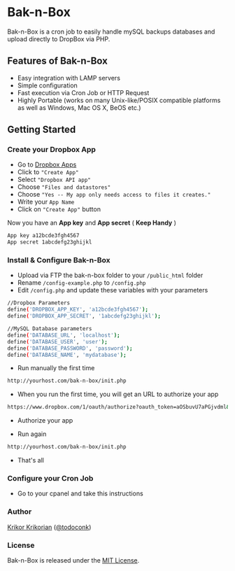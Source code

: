 # Bak-n-Box

Bak-n-Box is a cron job to easily handle mySQL backups databases and upload directly to DropBox via PHP.

## Features of Bak-n-Box
* Easy integration with LAMP servers
* Simple configuration
* Fast execution via Cron Job or HTTP Request
* Highly Portable (works on many Unix-like/POSIX compatible platforms as well as Windows, Mac OS X, BeOS etc.)

## Getting Started

### Create your Dropbox App

* Go to [Dropbox Apps](https://www.dropbox.com/developers/apps)
* Click to `"Create App"`
* Select `"Dropbox API app"`
* Choose `"Files and datastores"`
* Choose `"Yes -- My app only needs access to files it creates."`
* Write your `App Name`
* Click on `"Create App"` button

Now you have an **App key** and **App secret** ( **Keep Handy** )

```bash
App key a12bcde3fgh4567
App secret 1abcdefg23ghijkl
```

### Install & Configure Bak-n-Box

* Upload via FTP the bak-n-box folder to your `/public_html` folder
* Rename `/config-example.php` to `/config.php`
* Edit `/config.php` and update these variables with your parameters

```bash
//Dropbox Parameters
define('DROPBOX_APP_KEY', 'a12bcde3fgh4567');
define('DROPBOX_APP_SECRET', '1abcdefg23ghijkl');

//MySQL Database parameters
define('DATABASE_URL', 'localhost');
define('DATABASE_USER', 'user');
define('DATABASE_PASSWORD', 'password');
define('DATABASE_NAME', 'mydatabase');
```
* Run manually the first time
```bash
http://yourhost.com/bak-n-box/init.php
```
* When you run the first time, you will get an URL to authorize your app
```bash
https://www.dropbox.com/1/oauth/authorize?oauth_token=aOSbuvU7aPGjvdml&oauth_callback=http%3A%2F%2Fyourhost.com%2Fbak-n-box%2Finit.php%3Fauth_callback%3D1
```
* Authorize your app

* Run again
```bash
http://yourhost.com/bak-n-box/init.php
```
* That's all 


### Configure your Cron Job

* Go to your cpanel and take this instructions 

### Author

[Krikor Krikorian](https://github.com/todoconk) ([@todoconk](http://twitter.com/todoconk))

### License

Bak-n-Box is released under the [MIT License](http://www.opensource.org/licenses/MIT).
